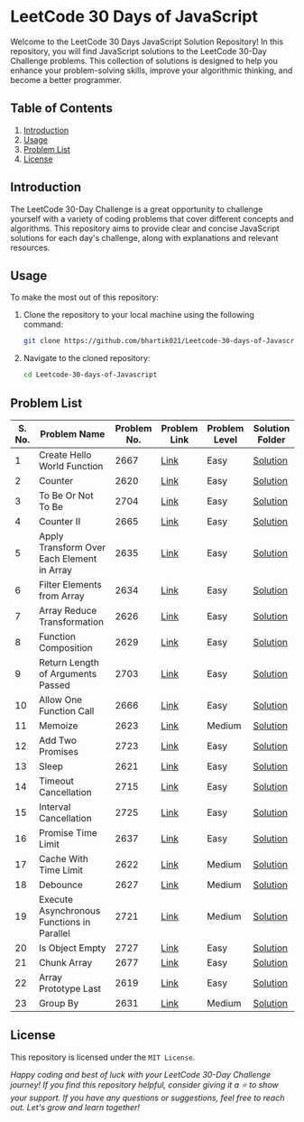# LeetCode 30 Days of JavaScript

Welcome to the LeetCode 30 Days JavaScript Solution Repository! In this repository, you will find JavaScript solutions to the LeetCode 30-Day Challenge problems. This collection of solutions is designed to help you enhance your problem-solving skills, improve your algorithmic thinking, and become a better programmer.

## Table of Contents

1. [Introduction](#introduction)
2. [Usage](#usage)
3. [Problem List](#problem-list)
5. [License](#license)

## Introduction

The LeetCode 30-Day Challenge is a great opportunity to challenge yourself with a variety of coding problems that cover different concepts and algorithms. This repository aims to provide clear and concise JavaScript solutions for each day's challenge, along with explanations and relevant resources.

## Usage

To make the most out of this repository:

1. Clone the repository to your local machine using the following command:
   ```bash
   git clone https://github.com/bhartik021/Leetcode-30-days-of-Javascript.git
   ```

2. Navigate to the cloned repository:
     ```bash
     cd Leetcode-30-days-of-Javascript
     ```

## Problem List
| S. No. | Problem Name | Problem No. | Problem Link | Problem Level | Solution Folder |
| ------ | ------------ | ----------- | ------------ | ------------- | -------- |
| 1 | Create Hello World Function | 2667 |[Link](https://leetcode.com/problems/create-hello-world-function/?envType=study-plan-v2&envId=30-days-of-javascript) | Easy | [Solution](https://github.com/bhartik021/LeetCode-30-Days-of-JavaScript/blob/main/2667.%20Create%20Hello%20World%20Function/Solution.js) |
| 2 | Counter | 2620 | [Link](https://leetcode.com/problems/counter/?envType=study-plan-v2&envId=30-days-of-javascript) | Easy | [Solution](https://github.com/bhartik021/LeetCode-30-Days-of-JavaScript/blob/main/2620.%20Counter/Solution.js) |
| 3 | To Be Or Not To Be | 2704 | [Link](https://leetcode.com/problems/to-be-or-not-to-be/?envType=study-plan-v2&envId=30-days-of-javascript) | Easy | [Solution](https://github.com/bhartik021/LeetCode-30-Days-of-JavaScript/blob/main/2704.%20To%20Be%20Or%20Not%20To%20Be/Solution.js) |
| 4 | Counter II | 2665 | [Link](https://leetcode.com/problems/counter-ii/?envType=study-plan-v2&envId=30-days-of-javascript) | Easy | [Solution](https://github.com/bhartik021/LeetCode-30-Days-of-JavaScript/blob/main/2665.%20Counter%20II/Solution.js) |
| 5 | Apply Transform Over Each Element in Array | 2635 | [Link](https://leetcode.com/problems/apply-transform-over-each-element-in-array/?envType=study-plan-v2&envId=30-days-of-javascript) | Easy | [Solution](https://github.com/bhartik021/LeetCode-30-Days-of-JavaScript/blob/main/2635.%20Apply%20Transform%20Over%20Each%20Element%20in%20Array/Solution.js) |
| 6 | Filter Elements from Array | 2634 | [Link](https://leetcode.com/problems/filter-elements-from-array/) | Easy | [Solution](https://github.com/bhartik021/LeetCode-30-Days-of-JavaScript/blob/main/2634.%20Filter%20Elements%20from%20Array/Solution.js) |
| 7 | Array Reduce Transformation | 2626 | [Link](https://leetcode.com/problems/array-reduce-transformation/) | Easy | [Solution](https://github.com/bhartik021/LeetCode-30-Days-of-JavaScript/blob/main/2626.%20Array%20Reduce%20Transformation/Solution.js) |
| 8 | Function Composition | 2629 | [Link](https://leetcode.com/problems/function-composition/) | Easy | [Solution](https://github.com/bhartik021/LeetCode-30-Days-of-JavaScript/blob/main/2629.%20Function%20Composition/Solution.js) |
| 9 | Return Length of Arguments Passed | 2703 | [Link](https://leetcode.com/problems/return-length-of-arguments-passed/) | Easy | [Solution](https://github.com/bhartik021/LeetCode-30-Days-of-JavaScript/blob/main/2703.%20Return%20Length%20of%20Arguments%20Passed/Solution.js) |
| 10 | Allow One Function Call | 2666 | [Link](https://leetcode.com/problems/allow-one-function-call/) | Easy | [Solution](https://github.com/bhartik021/LeetCode-30-Days-of-JavaScript/blob/main/2666.%20Allow%20One%20Function%20Call/Solution.js) |
| 11 | Memoize | 2623 | [Link](https://leetcode.com/problems/memoize/) | Medium | [Solution](https://github.com/bhartik021/LeetCode-30-Days-of-JavaScript/blob/main/2623.%20Memoize/Solution.js) |
| 12 | Add Two Promises | 2723 | [Link](https://leetcode.com/problems/add-two-promises/?envType=study-plan-v2&envId=30-days-of-javascript) | Easy | [Solution](https://github.com/bhartik021/LeetCode-30-Days-of-JavaScript/blob/main/2723.%20Add%20Two%20Promises/Solution.js) |
| 13 | Sleep | 2621 | [Link](https://leetcode.com/problems/sleep/) | Easy | [Solution](https://github.com/bhartik021/LeetCode-30-Days-of-JavaScript/blob/main/2621.%20Sleep/Solution.js) |
| 14 | Timeout Cancellation | 2715 | [Link](https://leetcode.com/problems/timeout-cancellation/) | Easy | [Solution](https://github.com/bhartik021/LeetCode-30-Days-of-JavaScript/blob/main/2715.%20Timeout%20Cancellation/Solution.js) |
| 15 | Interval Cancellation | 2725 | [Link](https://leetcode.com/problems/interval-cancellation/) | Easy | [Solution](https://github.com/bhartik021/LeetCode-30-Days-of-JavaScript/blob/main/2725.%20Interval%20Cancellation/Solution.js) |
| 16 | Promise Time Limit | 2637 | [Link](https://leetcode.com/problems/promise-time-limit/) | Easy | [Solution](https://github.com/bhartik021/LeetCode-30-Days-of-JavaScript/blob/main/2637.%20Promise%20Time%20Limit/Solution.js) |
| 17 | Cache With Time Limit | 2622 | [Link](https://leetcode.com/problems/cache-with-time-limit/) | Medium | [Solution](https://github.com/bhartik021/LeetCode-30-Days-of-JavaScript/blob/main/2622.%20Cache%20With%20Time%20Limit/Solution.js) |
| 18 | Debounce | 2627 | [Link](https://leetcode.com/problems/debounce/) | Medium | [Solution](https://github.com/bhartik021/LeetCode-30-Days-of-JavaScript/blob/main/2627.%20Debounce/Solution.js) |
| 19 | Execute Asynchronous Functions in Parallel | 2721 | [Link](https://leetcode.com/problems/execute-asynchronous-functions-in-parallel/) | Medium | [Solution](https://github.com/bhartik021/LeetCode-30-Days-of-JavaScript/blob/main/2721.%20Execute%20Asynchronous%20Functions%20in%20Parallel/Solution.js) |
| 20 | Is Object Empty | 2727 | [Link](https://leetcode.com/problems/is-object-empty/) | Easy | [Solution](https://github.com/bhartik021/LeetCode-30-Days-of-JavaScript/blob/main/2727.%20Is%20Object%20Empty/Solution.js) |
| 21 | Chunk Array | 2677 | [Link](https://leetcode.com/problems/chunk-array/) | Easy | [Solution](https://github.com/bhartik021/LeetCode-30-Days-of-JavaScript/blob/main/2677.%20Chunk%20Array/Solution.js) |
| 22 | Array Prototype Last | 2619 | [Link](https://leetcode.com/problems/array-prototype-last/) | Easy | [Solution](https://github.com/bhartik021/LeetCode-30-Days-of-JavaScript/blob/main/2619.%20Array%20Prototype%20Last/Solution.js) |
| 23 | Group By | 2631 | [Link](https://leetcode.com/problems/group-by/) | Medium | [Solution](https://github.com/bhartik021/LeetCode-30-Days-of-JavaScript/blob/main/2631.%20Group%20By/Solution.js) |



## License
This repository is licensed under the `MIT License`.

_Happy coding and best of luck with your LeetCode 30-Day Challenge journey! If you find this repository helpful, consider giving it a ⭐ to show your support. If you have any questions or suggestions, feel free to reach out. Let's grow and learn together!_

